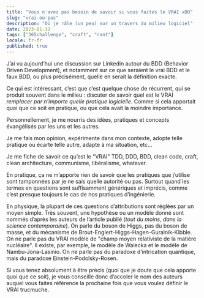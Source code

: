 ```yaml
---
title: "Vous n'avez pas besoin de savoir si vous faites le VRAI xDD"
slug: "vrai-ou-pas"
description: "Où je râle (un peu) sur un travers du milieu logiciel"
date: 2023-01-31
tags: ["365challenge", "craft", "rant"]
locale: fr-fr
published: true
---
```


J’ai vu aujourd’hui une discussion sur Linkedin autour du BDD (Behavior Driven Development), et notamment sur ce que seraient le vrai BDD et le faux BDD, ou plus précisément, quelle en serait la définition exacte.

Ce qui est intéressant, c’est que c’est quelque chose de récurrent, qui se produit souvent dans le milieu : discuter de savoir quel est le VRAI _remplacer par n’importe quelle pratique logicielle_.
Comme si cela apportait quoi que ce soit en pratique, ou que cela avait la moindre importance.


Personnellement, je me nourris des idées, pratiques et concepts évangélisés par les uns et les autres.


Je me fais mon opinion, expérimente dans mon contexte, adopte telle pratique ou écarte telle autre, adapte à ma situation, etc...


Je me fiche de savoir ce qu’est le "VRAI" TDD, DDD, BDD, clean code, craft, clean architecture, communisme, libéralisme, whatever.


En pratique, ça ne m’apporte rien de savoir que les pratiques que j’utilise sont tamponnées par je ne sais quelle autorité ou pas.
Surtout quand les termes en questions sont suffisamment génériques et imprécis, comme c’est presque toujours le cas de nos pratiques d’ingénierie.



En physique, la plupart de ces questions d’attributions sont réglées par un moyen simple. Très souvent, une hypothèse ou un modèle donné sont nommés d’après les auteurs de l’article publié (_tout du moins, dans la science contemporaine_).
On parle du boson de Higgs, pas du boson de masse, et du mécanisme de Brout-Englert-Higgs-Hagen-Guralnik-Kibble. On ne parle pas du VRAI modèle de "champ moyen relativiste de la matière nucléaire". Il existe, par exemple, le modèle de Walecka et le modèle de Nambu-Jona-Lasinio. On ne parle pas du paradoxe d’intrication quantique, mais du paradoxe Einstein-Podolsky-Rosen.

Si vous tenez absolument à être précis (quoi que je doute que cela apporte quoi que ce soit), je vous conseille donc d’accoler le nom des auteurs auquel vous faites référence la prochaine fois que vous voulez définir le VRAI trucmuche.
